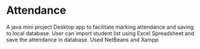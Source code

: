 # Attendance
A java mini project Desktop app to facilitate marking attendance and saving to local database.
User can import student list using Excel Spreadsheet and save the attendance in database.
Used NetBeans and Xampp
